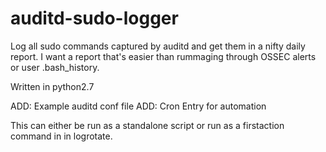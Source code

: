# auditd-sudo-logger
Log all sudo commands captured by auditd and get them in a nifty daily report.
I want a report that's easier than rummaging through OSSEC alerts or user
.bash_history.

Written in python2.7

ADD: Example auditd conf file
ADD: Cron Entry for automation

This can either be run as a standalone script or run as a firstaction command in
in logrotate.
